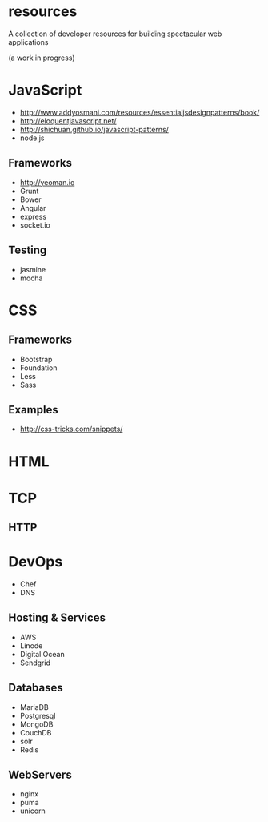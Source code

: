 resources
=========

A collection of developer resources for building spectacular web applications

(a work in progress)

# JavaScript

* http://www.addyosmani.com/resources/essentialjsdesignpatterns/book/
* http://eloquentjavascript.net/
* http://shichuan.github.io/javascript-patterns/
* node.js

## Frameworks

* http://yeoman.io
* Grunt
* Bower
* Angular
* express
* socket.io

## Testing

* jasmine
* mocha


# CSS

## Frameworks

* Bootstrap
* Foundation
* Less
* Sass

## Examples

* http://css-tricks.com/snippets/

# HTML

# TCP
## HTTP

# DevOps

* Chef
* DNS

## Hosting & Services

* AWS
* Linode
* Digital Ocean
* Sendgrid

## Databases

* MariaDB
* Postgresql
* MongoDB
* CouchDB
* solr
* Redis

## WebServers

* nginx
* puma
* unicorn

